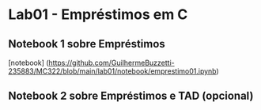 # Lab01 - Empréstimos em C

## Notebook 1 sobre Empréstimos

[notebook] (https://github.com/GuilhermeBuzzetti-235883/MC322/blob/main/lab01/notebook/emprestimo01.ipynb)

## Notebook 2 sobre Empréstimos e TAD (opcional)
